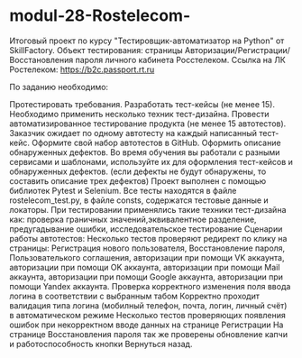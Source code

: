 # modul-28-Rostelecom-
Итоговый проект по курсу "Тестировщик-автоматизатор на Python" от SkillFactory. Объект тестирования: страницы Авторизации/Регистрации/Восстановления пароля личного кабинета Росстелеком. Ссылка на ЛК Ростелеком: https://b2c.passport.rt.ru

По заданию необходимо:

Протестировать требования.
Разработать тест-кейсы (не менее 15). Необходимо применить несколько техник тест-дизайна.
Провести автоматизированное тестирование продукта (не менее 15 автотестов). Заказчик ожидает по одному автотесту на каждый написанный тест-кейс. Оформите свой набор автотестов в GitHub.
Оформить описание обнаруженных дефектов. Во время обучения вы работали с разными сервисами и шаблонами, используйте их для оформления тест-кейсов и обнаруженных дефектов. (если дефекты не будут обнаружены, то составить описание трех дефектов)
Проект выполнен с помощью библиотек Pytest и Selenium. Все тесты находятся в файле rostelecom_test.py,  в файле consts, содержатся тестовые данные и локаторы.
При тестировании применялись такие техники тест-дизайна как: проверка граничных значений,эквивалентное разделение, предугадывание ошибки, исследовательское тестирование
Сценарии работы автотестов:
Несколько тестов проверяют редирект по клику на страницы: Регистрация нового пользователя, Восстановление пароля, Пользователького соглашения, авторизации при помощи VK аккаунта, авторизации при помощи OK аккаунта, авторизации при помощи Mail аккаунта, авторизации при помощи Google аккаунта, авторизации при помощи Yandex аккаунта.
Проверка корректного изменения поля ввода логина в соответствии с выбранным табом
Корректно проходит валидация типа логина (мобилный телефон, почта, логин, личный счёт) в автоматическом режиме
Несколько тестов проверяющих появления ошибок при некорректном вводе данных на странице Регистрации
На странице Восстановления пароля так же проверены обновление капчи и работоспособность кнопки Вернуться назад.
